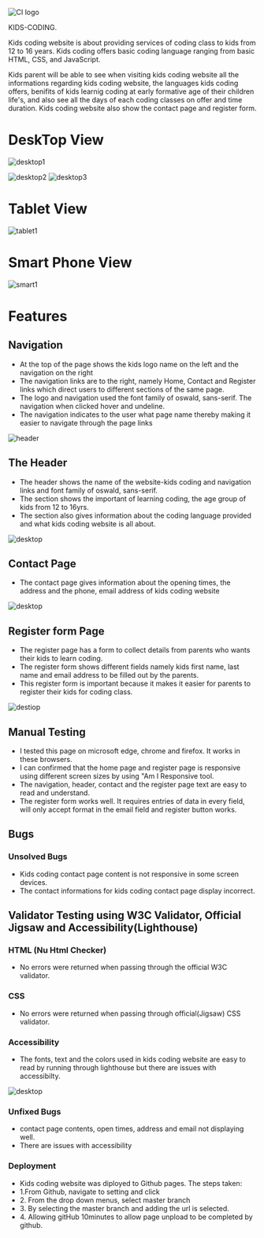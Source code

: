 ![CI logo](https://codeinstitute.s3.amazonaws.com/fullstack/ci_logo_small.png)


KIDS-CODING.

Kids coding website is about providing services of coding class to kids from 12 to 16 years.
Kids coding offers basic coding language ranging from basic HTML, CSS, and JavaScript.

Kids parent will be able to see when visiting kids coding website all the informations regarding
kids coding website, the languages kids coding offers, benifits of kids learnig coding at early formative
age of their children life's, and also see all the days of each coding classes on offer and time duration.
Kids coding website also show the contact page and register form.

<h1>DeskTop View</h1>

![desktop1](assets/readme-images/desktop-image.png "DESKTOP VIEW 1")

![desktop2](assets/readme-images/desktop2-image.png "DESKTOP VIEW 2")
![desktop3](assets/readme-images/desktop3-image.png "DESKTOP VIEW 3")

<h1>Tablet View</h1>

![tablet1](assets/readme-images/tablet1-image.png "TABLET VIEW 1")

<h1>Smart Phone View</h1>

![smart1](assets/readme-images/smart1-image.png "SMART PHONE VIEW")


<h1>Features</h1>
 
   <h2>Navigation</h2>
      <ul>
       <li>At the top of the page shows the kids logo name on the left and the navigation on the right</li>
       <li>The navigation links are to the right, namely Home, Contact and Register links which direct users to different sections of the same page.</li>
       <li>The logo and navigation used the font family of oswald, sans-serif. The navigation when clicked hover and undeline.</li>
       <li>The navigation indicates to the user what page name thereby making it easier to navigate through the page links</li>
      </ul>

    

![header](assets/readme-images/navigation1-image.png "HEADER")      

<h2>The Header</h2>
    <ul>
      <li>The header shows the name of the website-kids coding and navigation links and font family of oswald, sans-serif.</li>
      <li>The section shows the important of learning coding, the age group of kids from 12 to 16yrs.</li>
      <li>The section also gives information about the coding language provided and what kids coding website is all about.</li>
    </ul>

![desktop](assets/readme-images/desktop2-image.png)



<h2>Contact Page</h2>
    <ul>
       <li>The contact page gives information about the opening times, the address and the phone, email address of kids coding website</li>
    </ul>

  ![desktop](assets/readme-images/contact-image.png)


  <h2>Register form Page</h2>
      <ul>
        <li>The register page has a form to collect details from parents who wants their kids to learn coding.</li>
        <li>The register form shows different fields namely kids first name, last name and email address to be filled out by the parents.</li>
        <li>This register form is important because it makes it easier for parents to register their kids for coding class. </li>
      </ul>

   ![destiop](assets/readme-images/register1-image.png "REGISTER")


   <h2>Manual Testing</h2>
      <ul>
        <li>
          I tested this page on microsoft edge, chrome and firefox. It works in these browsers.
        </li>
        <li>I can confirmed that the home page and register page is responsive using different screen sizes by using "Am I Responsive tool.</li>
        <li>The navigation, header, contact and the register page text are easy to read and understand.</li>
        <li>The register form works well. It requires entries of data in every field, will only accept format in the email field and register button works.</li>
      </ul>

  <h2>Bugs</h2>

  <h3>Unsolved Bugs</h3>
   <ul>
     <li>Kids coding contact page content is not responsive in some screen devices.</li>
     <li>The contact informations for kids coding contact page display incorrect.</li>
   </ul>  

<h2>Validator Testing using W3C Validator, Official Jigsaw and Accessibility(Lighthouse)</h2>

   <h3>HTML (Nu Html Checker)</h3>
     <ul><li>No errors were returned when passing through the official W3C validator.</li></ul>

  <h3>CSS</h3>
     <ul><li>No errors were returned when passing through official(Jigsaw) CSS validator.</li></ul> 

  <h3>Accessibility</h3>
     <ul>
      <li>The fonts, text and the colors used in kids coding website are easy to read by running through lighthouse but there are issues with accessibilty.</li>
     </ul>   

![desktop](assets/readme-images/lighthouse2-image.png "Accessibility")  


<h3>Unfixed Bugs</h3>
  <ul>
    <li>contact page contents, open times, address and email not displaying well.</li>
    <li>There are issues with accessibility</li>
  </ul>

<h3>Deployment</h3> 

  <ul><li>Kids coding website was diployed to Github pages. The steps taken:</li>
       <li>1.From Github, navigate to setting and click</li>
       <li>2. From the drop down menus, select master branch</li>
       <li>3. By selecting the master branch and adding the url is selected.</li>
       <li>4. Allowing gitHub 10minutes to allow page unpload to be completed by github.</li>
  </ul> 















